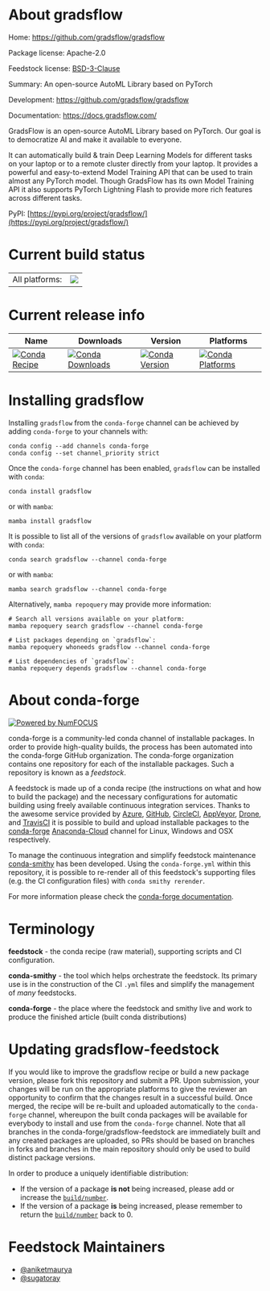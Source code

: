About gradsflow
===============

Home: https://github.com/gradsflow/gradsflow

Package license: Apache-2.0

Feedstock license: [BSD-3-Clause](https://github.com/conda-forge/gradsflow-feedstock/blob/main/LICENSE.txt)

Summary: An open-source AutoML Library based on PyTorch

Development: https://github.com/gradsflow/gradsflow

Documentation: https://docs.gradsflow.com/

GradsFlow is an open-source AutoML Library based on PyTorch. Our goal
is to democratize AI and make it available to everyone.

It can automatically build & train Deep Learning Models for different
tasks on your laptop or to a remote cluster directly from your laptop.
It provides a powerful and easy-to-extend Model Training API that can
be used to train almost any PyTorch model. Though GradsFlow has its
own Model Training API it also supports PyTorch Lightning Flash to
provide more rich features across different tasks.

PyPI: [https://pypi.org/project/gradsflow/](https://pypi.org/project/gradsflow/)


Current build status
====================


<table><tr><td>All platforms:</td>
    <td>
      <a href="https://dev.azure.com/conda-forge/feedstock-builds/_build/latest?definitionId=14817&branchName=main">
        <img src="https://dev.azure.com/conda-forge/feedstock-builds/_apis/build/status/gradsflow-feedstock?branchName=main">
      </a>
    </td>
  </tr>
</table>

Current release info
====================

| Name | Downloads | Version | Platforms |
| --- | --- | --- | --- |
| [![Conda Recipe](https://img.shields.io/badge/recipe-gradsflow-green.svg)](https://anaconda.org/conda-forge/gradsflow) | [![Conda Downloads](https://img.shields.io/conda/dn/conda-forge/gradsflow.svg)](https://anaconda.org/conda-forge/gradsflow) | [![Conda Version](https://img.shields.io/conda/vn/conda-forge/gradsflow.svg)](https://anaconda.org/conda-forge/gradsflow) | [![Conda Platforms](https://img.shields.io/conda/pn/conda-forge/gradsflow.svg)](https://anaconda.org/conda-forge/gradsflow) |

Installing gradsflow
====================

Installing `gradsflow` from the `conda-forge` channel can be achieved by adding `conda-forge` to your channels with:

```
conda config --add channels conda-forge
conda config --set channel_priority strict
```

Once the `conda-forge` channel has been enabled, `gradsflow` can be installed with `conda`:

```
conda install gradsflow
```

or with `mamba`:

```
mamba install gradsflow
```

It is possible to list all of the versions of `gradsflow` available on your platform with `conda`:

```
conda search gradsflow --channel conda-forge
```

or with `mamba`:

```
mamba search gradsflow --channel conda-forge
```

Alternatively, `mamba repoquery` may provide more information:

```
# Search all versions available on your platform:
mamba repoquery search gradsflow --channel conda-forge

# List packages depending on `gradsflow`:
mamba repoquery whoneeds gradsflow --channel conda-forge

# List dependencies of `gradsflow`:
mamba repoquery depends gradsflow --channel conda-forge
```


About conda-forge
=================

[![Powered by
NumFOCUS](https://img.shields.io/badge/powered%20by-NumFOCUS-orange.svg?style=flat&colorA=E1523D&colorB=007D8A)](https://numfocus.org)

conda-forge is a community-led conda channel of installable packages.
In order to provide high-quality builds, the process has been automated into the
conda-forge GitHub organization. The conda-forge organization contains one repository
for each of the installable packages. Such a repository is known as a *feedstock*.

A feedstock is made up of a conda recipe (the instructions on what and how to build
the package) and the necessary configurations for automatic building using freely
available continuous integration services. Thanks to the awesome service provided by
[Azure](https://azure.microsoft.com/en-us/services/devops/), [GitHub](https://github.com/),
[CircleCI](https://circleci.com/), [AppVeyor](https://www.appveyor.com/),
[Drone](https://cloud.drone.io/welcome), and [TravisCI](https://travis-ci.com/)
it is possible to build and upload installable packages to the
[conda-forge](https://anaconda.org/conda-forge) [Anaconda-Cloud](https://anaconda.org/)
channel for Linux, Windows and OSX respectively.

To manage the continuous integration and simplify feedstock maintenance
[conda-smithy](https://github.com/conda-forge/conda-smithy) has been developed.
Using the ``conda-forge.yml`` within this repository, it is possible to re-render all of
this feedstock's supporting files (e.g. the CI configuration files) with ``conda smithy rerender``.

For more information please check the [conda-forge documentation](https://conda-forge.org/docs/).

Terminology
===========

**feedstock** - the conda recipe (raw material), supporting scripts and CI configuration.

**conda-smithy** - the tool which helps orchestrate the feedstock.
                   Its primary use is in the construction of the CI ``.yml`` files
                   and simplify the management of *many* feedstocks.

**conda-forge** - the place where the feedstock and smithy live and work to
                  produce the finished article (built conda distributions)


Updating gradsflow-feedstock
============================

If you would like to improve the gradsflow recipe or build a new
package version, please fork this repository and submit a PR. Upon submission,
your changes will be run on the appropriate platforms to give the reviewer an
opportunity to confirm that the changes result in a successful build. Once
merged, the recipe will be re-built and uploaded automatically to the
`conda-forge` channel, whereupon the built conda packages will be available for
everybody to install and use from the `conda-forge` channel.
Note that all branches in the conda-forge/gradsflow-feedstock are
immediately built and any created packages are uploaded, so PRs should be based
on branches in forks and branches in the main repository should only be used to
build distinct package versions.

In order to produce a uniquely identifiable distribution:
 * If the version of a package **is not** being increased, please add or increase
   the [``build/number``](https://docs.conda.io/projects/conda-build/en/latest/resources/define-metadata.html#build-number-and-string).
 * If the version of a package **is** being increased, please remember to return
   the [``build/number``](https://docs.conda.io/projects/conda-build/en/latest/resources/define-metadata.html#build-number-and-string)
   back to 0.

Feedstock Maintainers
=====================

* [@aniketmaurya](https://github.com/aniketmaurya/)
* [@sugatoray](https://github.com/sugatoray/)


